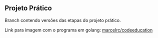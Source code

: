 ## Projeto Prático

Branch contendo versões das etapas do projeto prático.

Link para imagem com o programa em golang: [marcelrc/codeeducation](https://hub.docker.com/r/marcelrc/codeeducation)
